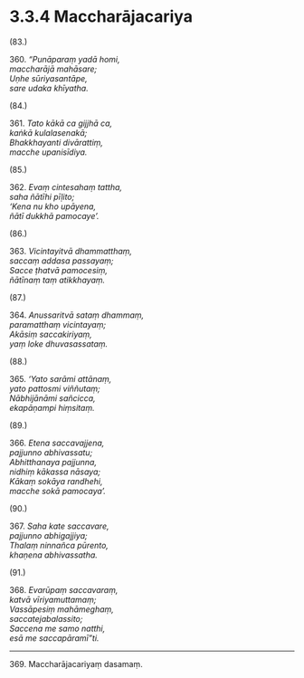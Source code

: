 # 3.3.4 Maccharājacariya

(83.)

360\. _“Punāparaṃ yadā homi,_  
_maccharājā mahāsare;_  
_Uṇhe sūriyasantāpe,_  
_sare udaka khīyatha._  

(84.)

361\. _Tato kākā ca gijjhā ca,_  
_kaṅkā kulalasenakā;_  
_Bhakkhayanti divārattiṃ,_  
_macche upanisīdiya._  

(85.)

362\. _Evaṃ cintesahaṃ tattha,_  
_saha ñātīhi pīḷito;_  
_‘Kena nu kho upāyena,_  
_ñātī dukkhā pamocaye’._  

(86.)

363\. _Vicintayitvā dhammatthaṃ,_  
_saccaṃ addasa passayaṃ;_  
_Sacce ṭhatvā pamocesiṃ,_  
_ñātīnaṃ taṃ atikkhayaṃ._  

(87.)

364\. _Anussaritvā sataṃ dhammaṃ,_  
_paramatthaṃ vicintayaṃ;_  
_Akāsiṃ saccakiriyaṃ,_  
_yaṃ loke dhuvasassataṃ._  

(88.)

365\. _‘Yato sarāmi attānaṃ,_  
_yato pattosmi viññutaṃ;_  
_Nābhijānāmi sañcicca,_  
_ekapāṇampi hiṃsitaṃ._  

(89.)

366\. _Etena saccavajjena,_  
_pajjunno abhivassatu;_  
_Abhitthanaya pajjunna,_  
_nidhiṃ kākassa nāsaya;_  
_Kākaṃ sokāya randhehi,_  
_macche sokā pamocaya’._  

(90.)

367\. _Saha kate saccavare,_  
_pajjunno abhigajjiya;_  
_Thalaṃ ninnañca pūrento,_  
_khaṇena abhivassatha._  

(91.)

368\. _Evarūpaṃ saccavaraṃ,_  
_katvā vīriyamuttamaṃ;_  
_Vassāpesiṃ mahāmeghaṃ,_  
_saccatejabalassito;_  
_Saccena me samo natthi,_  
_esā me saccapāramī”ti._  

---

369\. Maccharājacariyaṃ dasamaṃ.
